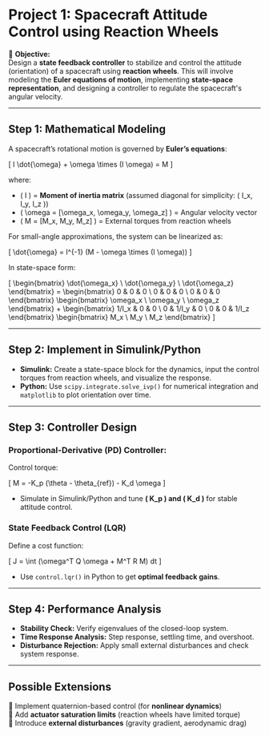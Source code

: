 # **Project 1: Spacecraft Attitude Control using Reaction Wheels**

🚀 **Objective:**  
Design a **state feedback controller** to stabilize and control the attitude (orientation) of a spacecraft using **reaction wheels**. This will involve modeling the **Euler equations of motion**, implementing **state-space representation**, and designing a controller to regulate the spacecraft's angular velocity.

---

## **Step 1: Mathematical Modeling**
A spacecraft’s rotational motion is governed by **Euler’s equations**:

\[
I \dot{\omega} + \omega \times (I \omega) = M
\]

where:  
- \( I \) = **Moment of inertia matrix** (assumed diagonal for simplicity: \( I_x, I_y, I_z \))  
- \( \omega = [\omega_x, \omega_y, \omega_z] \) = Angular velocity vector  
- \( M = [M_x, M_y, M_z] \) = External torques from reaction wheels  

For small-angle approximations, the system can be linearized as:

\[
\dot{\omega} = I^{-1} (M - \omega \times (I \omega))
\]

In state-space form:

\[
\begin{bmatrix} \dot{\omega_x} \\ \dot{\omega_y} \\ \dot{\omega_z} \end{bmatrix} =
\begin{bmatrix} 0 & 0 & 0 \\ 0 & 0 & 0 \\ 0 & 0 & 0 \end{bmatrix}
\begin{bmatrix} \omega_x \\ \omega_y \\ \omega_z \end{bmatrix} +
\begin{bmatrix} 1/I_x & 0 & 0 \\ 0 & 1/I_y & 0 \\ 0 & 0 & 1/I_z \end{bmatrix}
\begin{bmatrix} M_x \\ M_y \\ M_z \end{bmatrix}
\]

---

## **Step 2: Implement in Simulink/Python**
- **Simulink:** Create a state-space block for the dynamics, input the control torques from reaction wheels, and visualize the response.
- **Python:** Use `scipy.integrate.solve_ivp()` for numerical integration and `matplotlib` to plot orientation over time.

---

## **Step 3: Controller Design**
### **Proportional-Derivative (PD) Controller:**
Control torque:

\[
M = -K_p (\theta - \theta_{ref}) - K_d \omega
\]

- Simulate in Simulink/Python and tune **\( K_p \) and \( K_d \)** for stable attitude control.
  
### **State Feedback Control (LQR)**
Define a cost function:

\[
J = \int (\omega^T Q \omega + M^T R M) dt
\]

- Use `control.lqr()` in Python to get **optimal feedback gains**.

---

## **Step 4: Performance Analysis**
- **Stability Check:** Verify eigenvalues of the closed-loop system.  
- **Time Response Analysis:** Step response, settling time, and overshoot.  
- **Disturbance Rejection:** Apply small external disturbances and check system response.

---

## **Possible Extensions**
🔹 Implement quaternion-based control (for **nonlinear dynamics**)  
🔹 Add **actuator saturation limits** (reaction wheels have limited torque)  
🔹 Introduce **external disturbances** (gravity gradient, aerodynamic drag)
